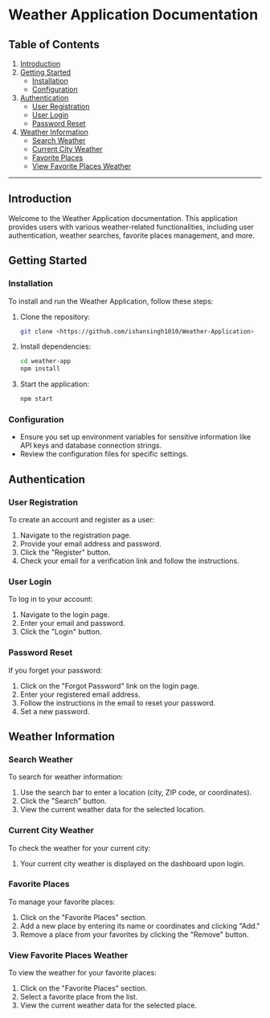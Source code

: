 # Weather Application Documentation

## Table of Contents

1. [Introduction](#introduction)
2. [Getting Started](#getting-started)
   - [Installation](#installation)
   - [Configuration](#configuration)
3. [Authentication](#authentication)
   - [User Registration](#user-registration)
   - [User Login](#user-login)
   - [Password Reset](#password-reset)
4. [Weather Information](#weather-information)
   - [Search Weather](#search-weather)
   - [Current City Weather](#current-city-weather)
   - [Favorite Places](#favorite-places)
   - [View Favorite Places Weather](#view-favorite-places-weather)

---

## Introduction

Welcome to the Weather Application documentation. This application provides users with various weather-related functionalities, including user authentication, weather searches, favorite places management, and more.

## Getting Started

### Installation

To install and run the Weather Application, follow these steps:

1. Clone the repository:

   ```bash
   git clone <https://github.com/ishansingh1010/Weather-Application>
   ```

2. Install dependencies:

   ```bash
   cd weather-app
   npm install
   ```

3. Start the application:

   ```bash
   npm start
   ```

### Configuration

- Ensure you set up environment variables for sensitive information like API keys and database connection strings.
- Review the configuration files for specific settings.

## Authentication

### User Registration

To create an account and register as a user:

1. Navigate to the registration page.
2. Provide your email address and password.
3. Click the "Register" button.
4. Check your email for a verification link and follow the instructions.

### User Login

To log in to your account:

1. Navigate to the login page.
2. Enter your email and password.
3. Click the "Login" button.

### Password Reset

If you forget your password:

1. Click on the "Forgot Password" link on the login page.
2. Enter your registered email address.
3. Follow the instructions in the email to reset your password.
4. Set a new password.

## Weather Information

### Search Weather

To search for weather information:

1. Use the search bar to enter a location (city, ZIP code, or coordinates).
2. Click the "Search" button.
3. View the current weather data for the selected location.

### Current City Weather

To check the weather for your current city:

1. Your current city weather is displayed on the dashboard upon login.

### Favorite Places

To manage your favorite places:

1. Click on the "Favorite Places" section.
2. Add a new place by entering its name or coordinates and clicking "Add."
3. Remove a place from your favorites by clicking the "Remove" button.

### View Favorite Places Weather

To view the weather for your favorite places:

1. Click on the "Favorite Places" section.
2. Select a favorite place from the list.
3. View the current weather data for the selected place.
